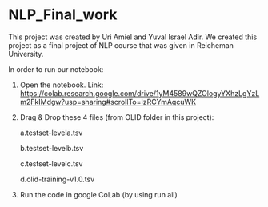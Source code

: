 # NLP_Final_work

This project was created by Uri Amiel and Yuval Israel Adir.
We created this project as a final project of NLP course that was given in Reicheman University.

In order to run our notebook:

1. Open the notebook. Link: https://colab.research.google.com/drive/1yM4589wQZOlogyYXhzLgYzLm2FkIMdgw?usp=sharing#scrollTo=IzRCYmAqcuWK
2. Drag & Drop these 4 files (from OLID folder in this project):

    a.testset-levela.tsv
    
    b.testset-levelb.tsv
    
    c.testset-levelc.tsv 
    
    d.olid-training-v1.0.tsv
    
3. Run the code in google CoLab (by using run all)
